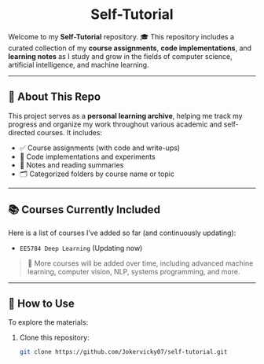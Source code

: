 <h1 align="center">Self-Tutorial </h1>


Welcome to my **Self-Tutorial** repository. 🎓   This repository includes a curated collection of my **course assignments**, **code implementations**, and **learning notes** as I study and grow in the fields of computer science, artificial intelligence, and machine learning.

---

## 📘 About This Repo

This project serves as a **personal learning archive**, helping me track my progress and organize my work throughout various academic and self-directed courses. It includes:

- ✅ Course assignments (with code and write-ups)
- 🧠 Code implementations and experiments
- 📒 Notes and reading summaries
- 🗂️ Categorized folders by course name or topic

---

## 📚 Courses Currently Included

Here is a list of courses I’ve added so far (and continuously updating):

- `EE5784 Deep Learning` (Updating now)

> 📌 More courses will be added over time, including advanced machine learning, computer vision, NLP, systems programming, and more.

---

## 🚀 How to Use

To explore the materials:
1. Clone this repository:
   ```bash
   git clone https://github.com/Jokervicky07/self-tutorial.git
